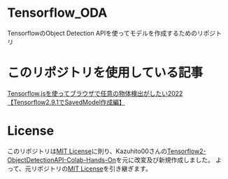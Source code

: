 # Tensorflow_ODA
TensorflowのObject Detection APIを使ってモデルを作成するためのリポジトリ

# このリポジトリを使用している記事
[Tensorflow.jsを使ってブラウザで任意の物体検出がしたい2022【Tensorflow2.9.1でSavedModel作成編】]()

# License
このリポジトリは[MIT License](https://en.wikipedia.org/wiki/MIT_License)に則り、Kazuhito00さんの[Tensorflow2-ObjectDetectionAPI-Colab-Hands-On](https://github.com/Kazuhito00/Tensorflow2-ObjectDetectionAPI-Colab-Hands-On)を元に改変及び新規作成しました。
よって、元リポジトリの[MIT License](https://en.wikipedia.org/wiki/MIT_License)を引き継ぎます。
